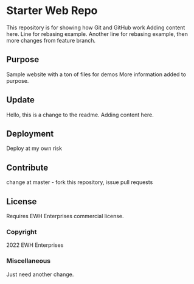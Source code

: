 # Starter Web Repo

This repository is for showing how Git and GitHub work
Adding content here.
Line for rebasing example.
Another line for rebasing example, then more changes from feature branch.

## Purpose

Sample website with a ton of files for demos
More information added to purpose.

## Update

Hello, this is a change to the readme.
Adding content here.

## Deployment

Deploy at my own risk

## Contribute

change at master - fork this repository, issue pull requests

## License

Requires EWH Enterprises commercial license.

### Copyright

2022 EWH Enterprises

### Miscellaneous

Just need another change.
